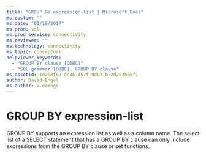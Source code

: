 ```yaml
---
title: "GROUP BY expression-list | Microsoft Docs"
ms.custom: ""
ms.date: "01/19/2017"
ms.prod: sql
ms.prod_service: connectivity
ms.reviewer: ""
ms.technology: connectivity
ms.topic: conceptual
helpviewer_keywords: 
  - "GROUP BY clause [ODBC]"
  - "SQL grammar [ODBC], GROUP BY clause"
ms.assetid: 1d203f69-ec46-457f-8d07-b22d282b6bf1
author: David-Engel
ms.author: v-daenge
---
```

# GROUP BY expression-list
GROUP BY supports an expression list as well as a column name. The select list of a SELECT statement that has a GROUP BY clause can only include expressions from the GROUP BY clause or set functions.
